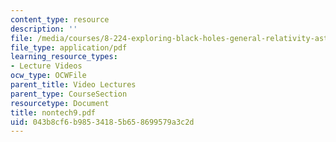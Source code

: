 ```yaml
---
content_type: resource
description: ''
file: /media/courses/8-224-exploring-black-holes-general-relativity-astrophysics-spring-2003/043b8cf6b98534185b658699579a3c2d_nontech9.pdf
file_type: application/pdf
learning_resource_types:
- Lecture Videos
ocw_type: OCWFile
parent_title: Video Lectures
parent_type: CourseSection
resourcetype: Document
title: nontech9.pdf
uid: 043b8cf6-b985-3418-5b65-8699579a3c2d
---
```

